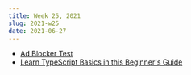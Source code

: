 ```yaml
---
title: Week 25, 2021
slug: 2021-w25
date: 2021-06-27
---
```


- [Ad Blocker Test](https://d3ward.github.io/toolz/src/adblock.html)
- [Learn TypeScript Basics in this Beginner's Guide](https://www.freecodecamp.org/news/learn-typescript-basics/)
